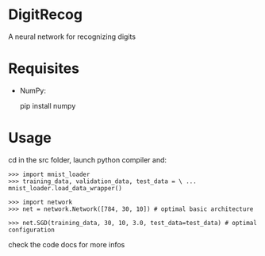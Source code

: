 # DigitRecog
A neural network for recognizing digits 

# Requisites
- NumPy:
    
    pip install numpy

# Usage

cd in the src folder, launch python compiler and:
 

    >>> import mnist_loader
    >>> training_data, validation_data, test_data = \ ... mnist_loader.load_data_wrapper()

    >>> import network
    >>> net = network.Network([784, 30, 10]) # optimal basic architecture

    >>> net.SGD(training_data, 30, 10, 3.0, test_data=test_data) # optimal configuration

check the code docs for more infos

  